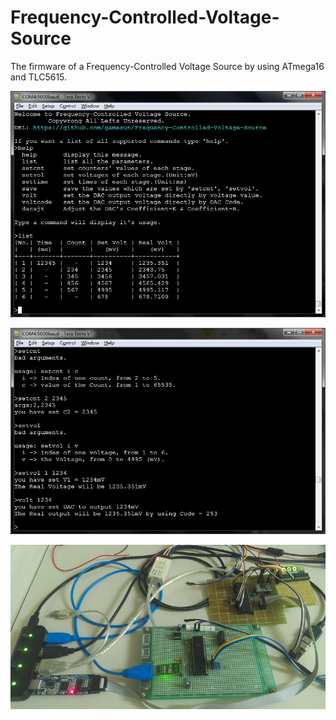 Frequency-Controlled-Voltage-Source
===================================

The firmware of a Frequency-Controlled Voltage Source by using ATmega16 and TLC5615.


![](doc/screenshot1.jpg "screenshot1")

![](doc/screenshot2.jpg "screenshot2")

![](doc/photo.jpg "photo")
